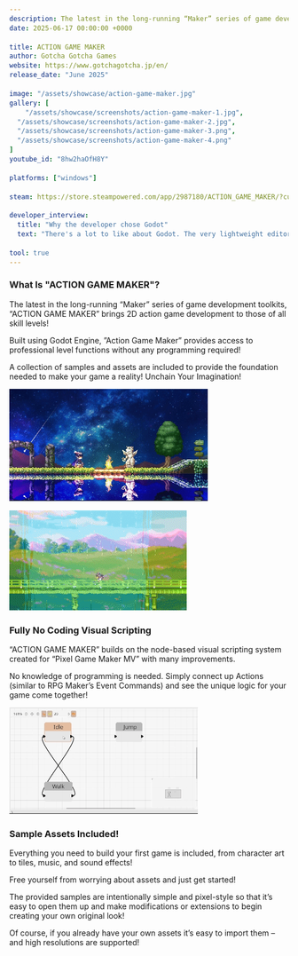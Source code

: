 ```yaml
---
description: The latest in the long-running “Maker” series of game development toolkits, “ACTION GAME MAKER” brings 2D action game development to those of all skill levels! Built using Godot Engine, “ACTION GAME MAKER” provides access to professional level functions without any programming required! 
date: 2025-06-17 00:00:00 +0000

title: ACTION GAME MAKER
author: Gotcha Gotcha Games
website: https://www.gotchagotcha.jp/en/
release_date: "June 2025"

image: "/assets/showcase/action-game-maker.jpg"
gallery: [
	"/assets/showcase/screenshots/action-game-maker-1.jpg",
  "/assets/showcase/screenshots/action-game-maker-2.jpg",
  "/assets/showcase/screenshots/action-game-maker-3.png",
  "/assets/showcase/screenshots/action-game-maker-4.png"
]
youtube_id: "8hw2haOfH8Y"

platforms: ["windows"]

steam: https://store.steampowered.com/app/2987180/ACTION_GAME_MAKER/?curator_clanid=41324400

developer_interview:
  title: "Why the developer chose Godot"
  text: "There's a lot to like about Godot. The very lightweight editor comes to mind first, but the straightforward UI and the breadth of 2D features combined with the modern selection of build targets are all great. But what really sets Godot apart is the energy and passion from the Godot community itself. Constantly active, you can really feel that everyone is working hard to make good games and Godot better at the same time. We're really going to need to give it our all to ensure that Action Game Maker can proudly be accepted by and call ourselves part of this community!"

tool: true
---
```


### What Is "ACTION GAME MAKER"?
The latest in the long-running “Maker” series of game development toolkits, “ACTION GAME MAKER” brings 2D action game development to those of all skill levels!

Built using Godot Engine, ”Action Game Maker” provides access to professional level functions without any programming required!

A collection of samples and assets are included to provide the foundation needed to make your game a reality!
Unchain Your Imagination!

![](/assets/showcase/screenshots/AGM-GIF_Star_low.gif)

![](/assets/showcase/screenshots/AGM-GIF_Bridge_low.gif)


### Fully No Coding Visual Scripting
“ACTION GAME MAKER” builds on the node-based visual scripting system created for “Pixel Game Maker MV” with many improvements.

No knowledge of programming is needed. Simply connect up Actions (similar to RPG Maker’s Event Commands) and see the unique logic for your game come together!

![](/assets/showcase/screenshots/AGM-GIF_VS_low.gif)

### Sample Assets Included!
Everything you need to build your first game is included, from character art to tiles, music, and sound effects!

Free yourself from worrying about assets and just get started!

The provided samples are intentionally simple and pixel-style so that it’s easy to open them up and make modifications or extensions to begin creating your own original look!

Of course, if you already have your own assets it’s easy to import them – and high resolutions are supported! 
